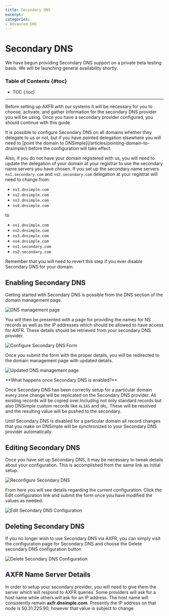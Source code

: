 ```yaml
---
title: Secondary DNS
excerpt:
categories:
- Advanced DNS
---
```


# Secondary DNS

<info>
We have begun providing Secondary DNS support on a private beta testing basis. We will be launching general availability shortly.
</info>

### Table of Contents {#toc}

* TOC
{:toc}

---

Before setting up AXFR with our systems it will be necessary for you to choose, activate, and gather information for the secondary DNS provider you will be using. Once you have a secondary provider configured, you should continue with this guide.

<warning>
It is possible to configure Secondary DNS on all domains whether they delegate to us or not, but if you have pointed delegation elsewhere you will need to [point the domain to DNSimple](/articles/pointing-domain-to-dnsimple/) before the configuration will take effect.

Also, if you do not have your domain registered with us, you will need to update the delegation of your domain at your registrar to use the secondary name servers you have chosen. If you set up the secondary name servers `ns1.secondary.com` and `ns2.secondary.com` delegation at your registrar will need to change from:

- `ns1.dnsimple.com`
- `ns2.dnsimple.com`
- `ns3.dnsimple.com`
- `ns4.dnsimple.com`

to

- `ns1.dnsimple.com`
- `ns2.dnsimple.com`
- `ns3.dnsimple.com`
- `ns4.dnsimple.com`
- `ns1.secondary.com`
- `ns2.secondary.com`

Remember that you will need to revert this step if you ever disable Secondary DNS for your domain.

</warning>


## Enabling Secondary DNS

Getting started with Secondary DNS is possible from the DNS section of the domain management page.

![DNS management page](http://cl.ly/image/3r3d162n0W2A/SetUpSecondaryDNS.jpg)

You will then be presented with a page for providing the names for NS records as well as the IP addresses which should be allowed to have access for AXFR. These details should be retrieved from your secondary DNS provider.

![Configure Secondary DNS Form](http://cl.ly/image/3Z052D3x0B3y/ConfigureSecondaryDNSForm.jpg)

Once you submit the form with the proper details, you will be redirected to the domain management page with updated details.

![Updated DNS management page](http://cl.ly/image/0j2y0v3r0N0O/SecondaryDNSConfigured.jpg)

<info>
**What happens once Secondary DNS is enabled?**

Once Secondary DNS has been correctly setup for a particular domain every zone change will be replicated on the Secondary DNS provider. All existing records will be copied over.Including not only standard records but also DNSimple custom records like `ALIAS` and `URL`. These will be resolved and the resulting value will be pushed to the secondary.

Until Secondary DNS is disabled for a particular domain all record changes that you make on DNSimple will be synchronized to your Secondary DNS provider automatically.
</info>

## Editing Secondary DNS

Once you have set up Secondary DNS, it may be necessary to tweak details about your configuration. This is accomplished from the same link as initial setup.

![Reconfigure Secondary DNS](http://cl.ly/image/1o2j3n2V3a0I/ReconfigureSecondaryDNS.jpg)

From here you will see details regarding the current configuration. Click the <label>Edit configuration</label> link and submit the form once you have modified the values as needed.

![Edit Secondary DNS Configuration](http://cl.ly/image/0w2Z1Q3a1T3T/EditSecondaryDNSConfiguration.jpg)


## Deleting Secondary DNS

If you no longer wish to use Secondary DNS via AXFR, you can simply visit the configuration page for Secondary DNS and choose the <label>Delete secondary DNS configuration</label> button

![Delete Secondary DNS Configuration](http://cl.ly/image/3e0M2r1N1b3G/DeleteSecondaryDNSConfiguration.jpg)


## AXFR Name Server Details

In order to setup your secondary provider, you will need to give them the server which will respond to AXFR queries. Some providers will ask for a host name while others will ask for an IP address. The host name will consistently remain **axfr.dnsimple.com**. Presently the IP address on that node is 50.31.225.90; however that value is subject to change.
